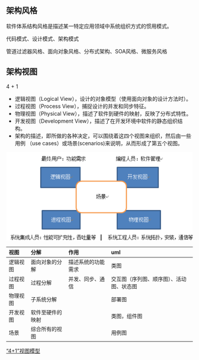 ## 架构风格
软件体系结构风格是描述某一特定应用领域中系统组织方式的惯用模式。

代码模式、设计模式、架构模式

管道过滤器风格、面向对象风格、分布式架构、SOA风格、微服务风格

## 架构视图
4 + 1

* 逻辑视图（Logical View），设计的对象模型（使用面向对象的设计方法时）。
* 过程视图（Process View），捕捉设计的并发和同步特征。
* 物理视图（Physical View），描述了软件到硬件的映射，反映了分布式特性。
* 开发视图（Development View），描述了在开发环境中软件的静态组织结构。
* 架构的描述，即所做的各种决定，可以围绕着这四个视图来组织，然后由一些用例 （use cases）或场景(scenarios)来说明，从而形成了第五个视图。

![png](./img/4+1.png)

| 视图     | 分解             | 作用               | uml                                      |
| :------- | :--------------- | :----------------- | :--------------------------------------- |
| 逻辑视图 | 面向对象的分解   | 描述系统的功能需求 | 类图                                     |
| 过程视图 | 过程分解         | 并发、同步、通信   | 交互图（序列图、顺序图）、活动图、状态图 |
| 物理视图 | 子系统分解       |                    | 部署图                                   |
| 开发视图 | 软件至硬件的映射 |                    | 类图，组件图                             |
| 场景     | 综合所有的视图   |                    | 用例图                                   |


[“4+1”视图模型](https://www.cnblogs.com/qixin/p/3163536.html)